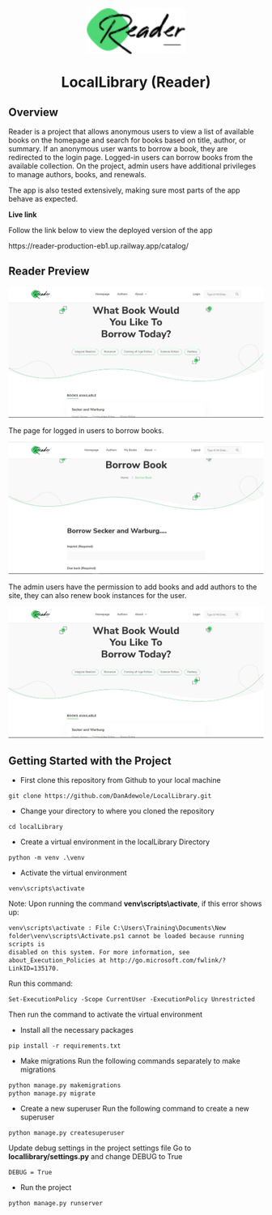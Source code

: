<div align="center">
<img src="catalog/static/images/logo.png" alt="NotInk Logo" style="height: 90px; display: block; margin: 0 auto"/>
<h1>LocalLibrary (Reader)</h1>
</div>


## Overview
Reader is a project that allows anonymous users to view a list of available books on the homepage and search for books based on title, author, or summary. If an anonymous user wants to borrow a book, they are redirected to the login page. Logged-in users can borrow books from the available collection. On the project, admin users have additional privileges to manage authors, books, and renewals.

The app is also tested extensively, making sure most parts of the app behave as expected.

<p><strong> Live link </strong></p>

Follow the link below to view the deployed version of the app
<p>
https://reader-production-eb1.up.railway.app/catalog/

## Reader Preview
![Reader_Home_Page](https://raw.githubusercontent.com/DanAdewole/LocalLibrary/main/catalog/static/images/home-page.jpg)

<p>The page for logged in users to borrow books.</p>

![Reader_Borrow-page](https://raw.githubusercontent.com/DanAdewole/LocalLibrary/main/catalog/static/images/borrow-page.jpg)

<p>The admin users have the permission to add books and add authors to the site, they can also renew book instances for the user.</p>

![Reader_Add_author_Page](https://raw.githubusercontent.com/DanAdewole/LocalLibrary/main/catalog/static/images/home-page.jpg)


## Getting Started with the Project
* First clone this repository from Github to your local machine
```
git clone https://github.com/DanAdewole/LocalLibrary.git
```

* Change your directory to where you cloned the repository
```
cd localLibrary
```

* Create a virtual environment in the localLibrary Directory
```
python -m venv .\venv
```

* Activate the virtual environment
```
venv\scripts\activate
```
Note: Upon running the command **venv\scripts\activate**, if this error shows up:
```
venv\scripts\activate : File C:\Users\Training\Documents\New folder\venv\scripts\Activate.ps1 cannot be loaded because running scripts is 
disabled on this system. For more information, see about_Execution_Policies at http://go.microsoft.com/fwlink/?LinkID=135170.
```
Run this command: 
``` 
Set-ExecutionPolicy -Scope CurrentUser -ExecutionPolicy Unrestricted 
```
Then run the command to activate the virtual environment

* Install all the necessary packages
```
pip install -r requirements.txt
```

* Make migrations
Run the following commands separately to make migrations
```
python manage.py makemigrations
python manage.py migrate
```

* Create a new superuser
Run the following command to create a new superuser
```
python manage.py createsuperuser
```

Update debug settings in the project settings file
Go to **locallibrary/settings.py** and change DEBUG to True
```
DEBUG = True
```

* Run the project
```
python manage.py runserver
```


